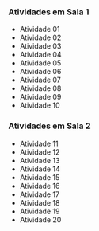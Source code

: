
### Atividades em Sala 1
* Atividade 01
* Atividade 02
* Atividade 03
* Atividade 04
* Atividade 05
* Atividade 06
* Atividade 07
* Atividade 08
* Atividade 09
* Atividade 10

### Atividades em Sala 2
* Atividade 11
* Atividade 12
* Atividade 13
* Atividade 14
* Atividade 15
* Atividade 16
* Atividade 17
* Atividade 18
* Atividade 19
* Atividade 20
